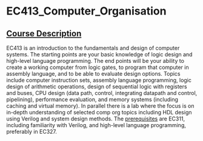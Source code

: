 # EC413_Computer_Organisation
## <ins>Course Description</ins>
EC413 is an introduction to the fundamentals and design of computer systems. The starting points are your basic knowledge of logic design and high-level 
language programming. The end points will be your ability to create a working computer from logic gates, to program that computer in assembly language, and 
to be able to evaluate design options. Topics include computer instruction sets, assembly language programming, logic design of arithmetic operations, design 
of sequential logic with registers and buses, CPU design (data path, control, integrating datapath and control, pipelining), performance evaluation, and 
memory systems (including caching and virtual memory). In parallel there is a lab where the focus is on in-depth understanding of selected comp org topics 
including HDL design using Verilog and system design methods. The <ins>prerequisites</ins> are EC311, including familiarity with Verilog, and high-level language 
programming, preferably in EC327.
